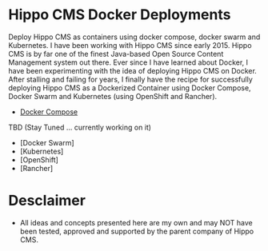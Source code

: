 Hippo CMS Docker Deployments
=============================
Deploy Hippo CMS as containers using docker compose, docker swarm and Kubernetes. I have been working with Hippo CMS since early 2015. Hippo CMS is by far one of the finest Java-based Open Source Content Management system out there. Ever since I have learned about Docker, I have been experimenting with the idea of deploying Hippo CMS on Docker. After stalling and failing for years, I finally have the recipe for successfully deploying Hippo CMS as a Dockerized Container using Docker Compose, Docker Swarm and Kubernetes (using OpenShift and Rancher). 

* [Docker Compose](https://github.com/maheshacharya/hippo-docker-deployments/blob/master/docker-compose/README.md)

TBD (Stay Tuned ... currently working on it)
* [Docker Swarm]
* [Kubernetes]
 * [OpenShift]
 * [Rancher]


Desclaimer
==========
* All ideas and concepts presented here are my own and may NOT have been tested, approved and supported by the parent company of Hippo CMS.

